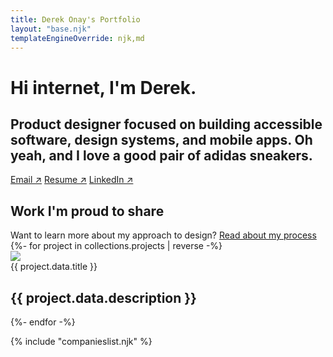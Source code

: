 ```yaml
---
title: Derek Onay's Portfolio
layout: "base.njk"
templateEngineOverride: njk,md
---
```


<!-- Portfolios should highlight challenges you faced, how you collaborated with others, what you learned, and the personal/business/end-user impact of your work. -->
<div class="hero-top fade-in">

# Hi internet, I'm Derek. 
## Product designer focused on building accessible software, design systems, and mobile apps. Oh yeah, and I love a good pair of adidas sneakers.
<div class="choose-adventure">
    <a href="mailto:derek.onay@gmail.com">Email &#8599;</a>
    <a target="_blank" href="/assets/Resume-2024.pdf" download="DerekOnay-Resume.pdf">Resume &#8599;</a>
    <a target="_blank" href="https://www.linkedin.com/in/derek-onay/">LinkedIn &#8599;</a>
    <!-- <a href="/" class="button-inverse">experience the chaos</a> -->
</div>
</div>


<div id="projects" name="projects" class="project-container fade-in">
    <div class="top">
        <h2>Work I'm proud to share</h2>
        <span style="color: var(--font-secondary);">Want to learn more about my approach to design? <a href="/process">Read about my process</a></span>
    </div>
    <section>
        <div class="projects-grid">
            {%- for project in collections.projects | reverse -%}
                <div id="{{ project.data.client}}" class="project-card" role="button" tabindex="0" onclick="location.href='{{project.url}}'">
                    <div class="image-wrap">
                        <img id="project-image" src="/assets/projects/{{ project.data.client }}/{{ project.data.image }}" />
                    </div>
                    <!-- <div class="icon">
                        <img src="/assets/logos/{{ project.data.logo }}" alt="{{ project.data.title }} app icon">    
                    </div> -->
                    <div class="title">{{ project.data.title }}</div>
                    <h2>{{ project.data.description }}</h2>
                </div>
            {%- endfor -%}
        </div>
    </section>

{% include "companieslist.njk" %}
</div>

<!-- Testimonials Add in eventually -->





